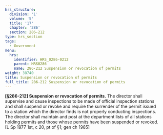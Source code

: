 ```yaml
---
hrs_structure:
  division: '1'
  volume: '5'
  title: '17'
  chapter: '286'
  section: 286-212
type: hrs_section
tags:
  - Government
menu:
  hrs:
    identifier: HRS_0286-0212
    parent: HRS0286
    name: 286-212 Suspension or revocation of permits
weight: 38740
title: Suspension or revocation of permits
full_title: 286-212 Suspension or revocation of permits
---
```

**[§286-212] Suspension or revocation of permits.** The director shall supervise and cause inspections to be made of official inspection stations and shall suspend or revoke and require the surrender of the permit issued to a station which the director finds is not properly conducting inspections. The director shall maintain and post at the department lists of all stations holding permits and those whose permits have been suspended or revoked. [L Sp 1977 1st, c 20, pt of §1; gen ch 1985]